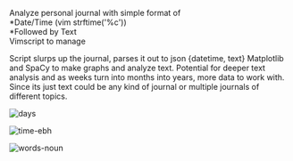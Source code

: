 Analyze personal journal with simple format of <br>
*Date/Time (vim strftime('%c')) <br>
*Followed by Text<br>
Vimscript to manage

Script slurps up the journal, parses it out to json {datetime, text}  Matplotlib and SpaCy to make graphs and analyze text. Potential for deeper text analysis and as weeks turn into months 
into years, more data to work with. Since its just text could be any kind of journal or multiple journals of different topics.

![days](https://github.com/briggsreschke/vim-journal/assets/16325768/d069cb8e-e8e6-4cdb-9c2e-57bae14aef39)

![time-ebh](https://github.com/briggsreschke/vim-journal/assets/16325768/4c908734-d8af-448e-8f8f-d91a3a113691)

![words-noun](https://github.com/briggsreschke/vim-journal/assets/16325768/cb9d76e8-ff8e-4a26-8526-df181d4c3cd7)





